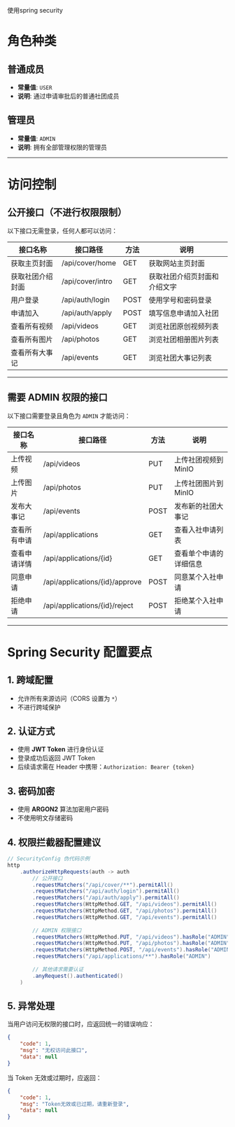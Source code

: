 使用spring security

# 角色种类

## 普通成员
- **常量值**: `USER`
- **说明**: 通过申请审批后的普通社团成员

## 管理员
- **常量值**: `ADMIN`
- **说明**: 拥有全部管理权限的管理员

---

# 访问控制

## 公开接口（不进行权限限制）

以下接口无需登录，任何人都可以访问：

| 接口名称 | 接口路径 | 方法 | 说明 |
|---------|---------|------|------|
| 获取主页封面 | /api/cover/home | GET | 获取网站主页封面 |
| 获取社团介绍封面 | /api/cover/intro | GET | 获取社团介绍页封面和介绍文字 |
| 用户登录 | /api/auth/login | POST | 使用学号和密码登录 |
| 申请加入 | /api/auth/apply | POST | 填写信息申请加入社团 |
| 查看所有视频 | /api/videos | GET | 浏览社团原创视频列表 |
| 查看所有图片 | /api/photos | GET | 浏览社团相册图片列表 |
| 查看所有大事记 | /api/events | GET | 浏览社团大事记列表 |

---

## 需要 ADMIN 权限的接口

以下接口需要登录且角色为 `ADMIN` 才能访问：

| 接口名称 | 接口路径 | 方法 | 说明 |
|---------|---------|------|------|
| 上传视频 | /api/videos | PUT | 上传社团视频到MinIO |
| 上传图片 | /api/photos | PUT | 上传社团图片到MinIO |
| 发布大事记 | /api/events | POST | 发布新的社团大事记 |
| 查看所有申请 | /api/applications | GET | 查看入社申请列表 |
| 查看申请详情 | /api/applications/{id} | GET | 查看单个申请的详细信息 |
| 同意申请 | /api/applications/{id}/approve | POST | 同意某个入社申请 |
| 拒绝申请 | /api/applications/{id}/reject | POST | 拒绝某个入社申请 |

---

# Spring Security 配置要点

## 1. 跨域配置
- 允许所有来源访问（CORS 设置为 `*`）
- 不进行跨域保护

## 2. 认证方式
- 使用 **JWT Token** 进行身份认证
- 登录成功后返回 JWT Token
- 后续请求需在 Header 中携带：`Authorization: Bearer {token}`

## 3. 密码加密
- 使用 **ARGON2** 算法加密用户密码
- 不使用明文存储密码

## 4. 权限拦截器配置建议

```java
// SecurityConfig 伪代码示例
http
    .authorizeHttpRequests(auth -> auth
        // 公开接口
        .requestMatchers("/api/cover/**").permitAll()
        .requestMatchers("/api/auth/login").permitAll()
        .requestMatchers("/api/auth/apply").permitAll()
        .requestMatchers(HttpMethod.GET, "/api/videos").permitAll()
        .requestMatchers(HttpMethod.GET, "/api/photos").permitAll()
        .requestMatchers(HttpMethod.GET, "/api/events").permitAll()
        
        // ADMIN 权限接口
        .requestMatchers(HttpMethod.PUT, "/api/videos").hasRole("ADMIN")
        .requestMatchers(HttpMethod.PUT, "/api/photos").hasRole("ADMIN")
        .requestMatchers(HttpMethod.POST, "/api/events").hasRole("ADMIN")
        .requestMatchers("/api/applications/**").hasRole("ADMIN")
        
        // 其他请求需要认证
        .anyRequest().authenticated()
    )
```

## 5. 异常处理

当用户访问无权限的接口时，应返回统一的错误响应：

```json
{
    "code": 1,
    "msg": "无权访问此接口",
    "data": null
}
```

当 Token 无效或过期时，应返回：

```json
{
    "code": 1,
    "msg": "Token无效或已过期，请重新登录",
    "data": null
}
```